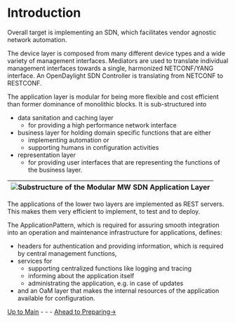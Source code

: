 # Introduction

Overall target is implementing an SDN, which facilitates vendor agnostic network automation.

The device layer is composed from many different device types and a wide variety of management interfaces.
Mediators are used to translate individual management interfaces towards a single, harmonized NETCONF/YANG interface.
An OpenDaylight SDN Controller is translating from NETCONF to RESTCONF.

The application layer is modular for being more flexible and cost efficient than former dominance of monolithic blocks.
It is sub-structured into

* data sanitation and caching layer 
  * for providing a high performance network interface
* business layer for holding domain specific functions that are either 
  * implementing automation or 
  * supporting humans in configuration activities
* representation layer
  * for providing user interfaces that are representing the functions of the business layer.

|![Substructure of the Modular MW SDN Application Layer](https://user-images.githubusercontent.com/15265413/151411515-49b13bcb-01d6-45a9-bbad-30a6329b9ed0.png)|
|---|

The applications of the lower two layers are implemented as REST servers. This makes them very efficient to implement, to test and to deploy.

The ApplicationPattern, which is required for assuring smooth integration into an operation and maintenance infrastructure for applications, defines:

* headers for authentication and providing information, which is required by central management functions,
* services for
  * supporting centralized functions like logging and tracing
  * informing about the application itself
  * administrating the application, e.g. in case of updates
* and an OaM layer that makes the internal resources of the application available for configuration.

[Up to Main](../Main.md) - - - [Ahead to Preparing->](../PreparingSpecifying/PreparingSpecifying.md)
